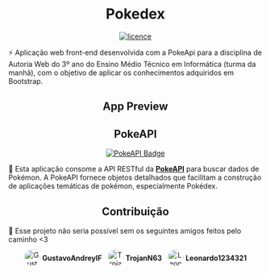 <h1 align="center">Pokedex</h1>

<div align="center">

<a href="https://opensource.org/license/mit"><img alt="licence" src="https://img.shields.io/badge/License-MIT-red.svg"></a>

</div>

⚡ Aplicação web front-end desenvolvida com a PokeApi para a disciplina de Autoria Web do 3º ano do Ensino Médio Técnico em Informática (turma da manhã), com o objetivo de aplicar os conhecimentos adquiridos em Bootstrap.

<h2 align="center">App Preview</h2>

<h2 align="center">PokeAPI</h2>
<div align="center">

<a href="https://pokeapi.co/" target="_blank">
  <img src="https://img.shields.io/badge/PokeAPI-REST%20API-3773a1?logo=pokemon&logoColor=white&style=for-the-badge" alt="PokeAPI Badge" />
</a>
</div>

💾 Esta aplicação consome a API RESTful da <a href="https://pokeapi.co/" target="_blank"><strong>PokeAPI</strong></a> para buscar dados de Pokémon. A PokeAPI fornece objetos detalhados que facilitam a construção de aplicações temáticas de pokémon, especialmente Pokédex.

<h2 align="center">Contribuição</h2>
👥 Esse projeto não seria possível sem os seguintes amigos feitos pelo caminho <3

<div align="center" style="margin-top: 12px;">
  <a href="https://github.com/GustavoAndreyIF" target="_blank" style="text-decoration:none;">
    <img src="https://github.com/GustavoAndreyIF.png" width="32" height="32" style="border-radius:50%; vertical-align:middle;" alt="Gustavo Andrey"/>
    <span style="vertical-align:middle; font-weight:bold;"> GustavoAndreyIF </span>
  </a>
  &nbsp;
  <a href="https://github.com/TrojanN63" target="_blank" style="text-decoration:none;">
    <img src="https://github.com/TrojanN63.png" width="32" height="32" style="border-radius:50%; vertical-align:middle;" alt="TrojanN63"/>
    <span style="vertical-align:middle; font-weight:bold;"> TrojanN63 </span>
  </a>
  &nbsp;
  <a href="https://github.com/Leonardo1234321" target="_blank" style="text-decoration:none;">
    <img src="https://github.com/Leonardo1234321.png" width="32" height="32" style="border-radius:50%; vertical-align:middle;" alt="Leonardo1234321"/>
    <span style="vertical-align:middle; font-weight:bold;"> Leonardo1234321 </span>
  </a>
</div>
